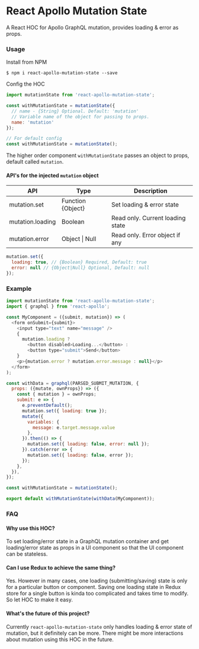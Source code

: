 # React Apollo Mutation State

A React HOC for Apollo GraphQL mutation, provides loading & error as props.

### Usage
Install from NPM
```
$ npm i react-apollo-mutation-state --save
```
Config the HOC
```js
import mutationState from 'react-apollo-mutation-state';

const withMutationState = mutationState({
  // name - {String} Optional. Default: 'mutation'
  // Variable name of the object for passing to props.
  name: 'mutation'
});
```
```js
// For default config
const withMutationState = mutationState();
```
The higher order component `withMutationState` passes an object to props, default called `mutation`.

#### API's for the injected `mutation` object
|API|Type|Description|
|-|-|-|
|mutation.set|Function {Object}|Set loading & error state|
|mutation.loading|Boolean|Read only. Current loading state|
|mutation.error|Object \| Null|Read only. Error object if any|

```js
mutation.set({
  loading: true, // {Boolean} Required, Default: true
  error: null // {Object|Null} Optional, Default: null
});
```

### Example

```js
import mutationState from 'react-apollo-mutation-state';
import { graphql } from 'react-apollo';

const MyComponent = ({submit, mutation}) => (
  <form onSubmit={submit}>
    <input type="text" name="message" />
    {
      mutation.loading ?
        <button disabled>Loading...</button> :
        <button type="submit">Send</button>
    }
    <p>{mutation.error ? mutation.error.message : null}</p>
  </form>
);

const withData = graphql(PARSED_SUBMIT_MUTATION, {
  props: ({mutate, ownProps}) => ({
    const { mutation } = ownProps;
    submit: e => {
      e.preventDefault();
      mutation.set({ loading: true });
      mutate({
        variables: {
          message: e.target.message.value
        },
      }).then(() => {
        mutation.set({ loading: false, error: null });
      }).catch(error => {
        mutation.set({ loading: false, error });
      });
    },
  }),
});

const withMutationState = mutationState();

export default withMutationState(withData(MyComponent));
```

### FAQ

#### Why use this HOC?

To set loading/error state in a GraphQL mutation container and get loading/error state as props in a UI component so that the UI component can be stateless.

#### Can I use Redux to achieve the same thing?

Yes. However in many cases, one loading (submitting/saving) state is only for a particular button or component. Saving one loading state in Redux store for a single button is kinda too complicated and takes time to modify. So let HOC to make it easy.

#### What's the future of this project?

Currently `react-apollo-mutation-state` only handles loading & error state of mutation, but it definitely can be more. There might be more interactions about mutation using this HOC in the future.
